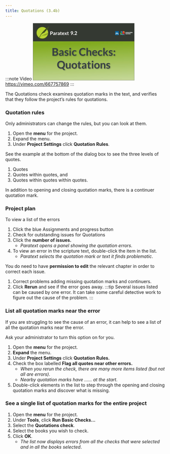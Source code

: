 ```yaml
---
title: Quotations (3.4b)
---
```


:::note Video
[![ ](../../media/3.4b.png)](https://vimeo.com/667757869)  
https://vimeo.com/667757869
:::

The Quotations check examines quotation marks in the text, and verifies that they follow the project’s rules for quotations.

### Quotation rules

Only administrators can change the rules, but you can look at them.

1.  Open the **menu** for the project.
1.  Expand the menu.
1.  Under **Project Settings** click **Quotation Rules**.

See the example at the bottom of the dialog box to see the three levels of quotes.

1.  Quotes
2.  Quotes within quotes, and
3.  Quotes within quotes within quotes.

In addition to opening and closing quotation marks, there is a continuer quotation mark.

### Project plan

To view a list of the errors

1.  Click the blue Assignments and progress button
1.  Check for outstanding issues for Quotations
1.  Click the **number of issues.**  
    -  *Paratext opens a panel showing the quotation errors*.
1.  To view an error in the scripture text, double-click the item in the list.  
    -  *Paratext selects the quotation mark or text it finds problematic*.

You do need to have **permission to edit** the relevant chapter in order to correct each issue.

1.  Correct problems adding missing quotation marks and continuers.
1.  Click **Rerun** and see if the error goes away.
:::tip
Several issues listed can be caused by one error. It can take some careful detective work to figure out the cause of the problem.
:::

### List all quotation marks near the error

If you are struggling to see the cause of an error, it can help to see a list of all the quotation marks near the error.

Ask your administrator to turn this option on for you.

1.  Open the **menu** for the project.
1.  **Expand** the menu.
1.  Under **Project Settings** click **Quotation Rules.**
1.  Check the box labelled **Flag all quotes near other errors.**  
    -  *When you rerun the check, there are many more items listed (but not all are errors)*.  
    -  *Nearby quotation marks have …… at the start*.
1.  Double-click elements in the list to step through the opening and closing quotation marks and discover what is missing.

### See a single list of quotation marks for the entire project

1.  Open the **menu** for the project.
1.  Under **Tools**, click **Run Basic Checks…**
1.  Select the **Quotations check**.
1.  Select the books you wish to check.
1.  Click **OK**.  
    -  *The list now displays errors from all the checks that were selected and in all the books selected*.

